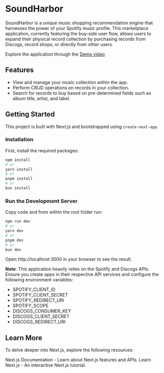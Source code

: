 # SoundHarbor
SoundHarbor is a unique music shopping recommendation engine that harnesses the power of your Spotify music profile. This marketplace application, currently featuring the buy-side user flow, allows users to expand their physical record collection by purchasing records from Discogs, record shops, or directly from other users.

Explore the application through the [Demo video](https://youtu.be/ZdokbTWFBEQ)

## Features
- View and manage your music collection within the app.
- Perform CRUD operations on records in your collection.
- Search for records to buy based on pre-determined fields such as album title, artist, and label.

## Getting Started
This project is built with Next.js and bootstrapped using `create-next-app`.

### Installation
First, install the required packages:

```bash
npm install
# or
yarn install
# or
pnpm install
# or
bun install
```

### Run the Development Server

Copy code and from within the root folder run:

```bash
npm run dev
# or
yarn dev
# or
pnpm dev
# or
bun dev
```

Open http://localhost:3000 in your browser to see the result.

**Note**: This application heavily relies on the Spotify and Discogs APIs. Ensure you create apps in their respective API services and configure the following environment variables:

- SPOTIFY_CLIENT_ID
- SPOTIFY_CLIENT_SECRET
- SPOTIFY_REDIRECT_URI
- SPOTIFY_SCOPE
- DISCOGS_CONSUMER_KEY
- DISCOGS_CLIENT_SECRET
- DISCOGS_REDIRECT_URI


## Learn More
To delve deeper into Next.js, explore the following resources:

Next.js Documentation - Learn about Next.js features and APIs.
Learn Next.js - An interactive Next.js tutorial.
